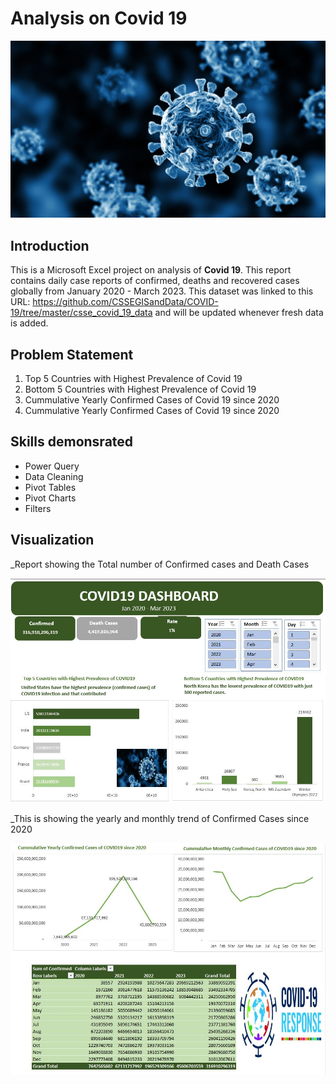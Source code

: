 # Analysis on Covid 19 

![](covid.jpg)

## Introduction
This is a Microsoft Excel project on analysis of **Covid 19**. 
This report contains daily case reports of confirmed, deaths and recovered cases globally from January 2020 - March 2023.
This dataset was linked to this URL: https://github.com/CSSEGISandData/COVID-19/tree/master/csse_covid_19_data
and will be updated whenever fresh data is added.

## Problem Statement
1. Top 5 Countries with Highest Prevalence of Covid 19
2. Bottom 5 Countries with Highest Prevalence of Covid 19
3. Cummulative Yearly Confirmed Cases of Covid 19 since 2020
4. Cummulative Yearly Confirmed Cases of Covid 19 since 2020

## Skills demonsrated
- Power Query
- Data Cleaning
- Pivot Tables
- Pivot Charts
- Filters

## Visualization
_Report showing the Total number of Confirmed cases and Death Cases

![](Covid19.1.JPG)

_This is showing the yearly and monthly trend of Confirmed Cases since 2020

![](COVID_19_2.JPG)
